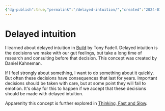```yaml
---
{"dg-publish":true,"permalink":"/delayed-intuition/","created":"2024-01-01T21:50:36.601+09:00","updated":"2024-01-01T21:57:57.639+09:00"}
---
```


# Delayed intuition

I learned about delayed intuition in [Build](https://www.buildc.com/the-book) by Tony Fadell. Delayed intuition is the decisions we make with our gut feelings, but take a long time of research and consulting before that decision. This concept was created by Daniel Kahneman.

If I feel strongly about something, I want to do something about it quickly. But often these decisions have consequences that last for years. Important decisions should be taken with care, but at some point they will fall to emotion. It's okay for this to happen if we accept that these decisions should be made with delayed intuition.

Apparenlty this concept is further explored in [Thinking, Fast and Slow](https://en.wikipedia.org/wiki/Thinking,_Fast_and_Slow).

